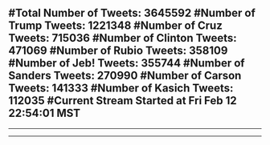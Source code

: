 #Total Number of Tweets: 3645592 
#Number of Trump Tweets: 1221348
#Number of Cruz Tweets: 715036
#Number of Clinton Tweets: 471069
#Number of Rubio Tweets: 358109
#Number of Jeb! Tweets: 355744
#Number of Sanders Tweets: 270990
#Number of Carson Tweets: 141333
#Number of Kasich Tweets: 112035
#Current Stream Started at Fri Feb 12 22:54:01 MST
---
---
---
